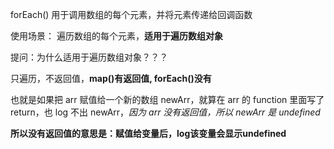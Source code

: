 forEach() 用于调用数组的每个元素，并将元素传递给回调函数

使用场景：
遍历数组的每个元素，**适用于遍历数组对象**

提问：为什么适用于遍历数组对象？？？

只遍历，不返回值，**map()有返回值, forEach()没有**

也就是如果把 arr 赋值给一个新的数组 newArr，就算在 arr 的 function 里面写了return，也 log 不出 newArr，*因为 arr 没有返回值，所以 newArr 是 undefined*

**所以没有返回值的意思是：赋值给变量后，log该变量会显示undefined**